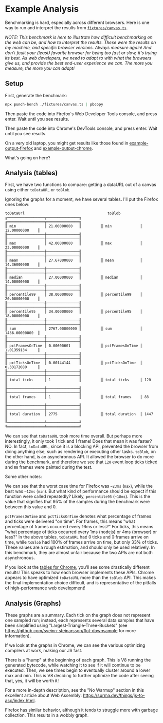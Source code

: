 Example Analysis
================

Benchmarking is hard, especially across different browsers. Here is one way to run and interpret the results from [`fixtures/canvas.ts`](/fixtures/canvas.ts).

_NOTE: This benchmark is here to illustrate how difficult benchmarking on the web can be, and how to interpret the results. These were the results on my machine, and specific browser versions. Always measure again! And don't fault your (least) favorite browser for being too fast or slow, it's trying its best. As web developers, we need to adapt to with what the browsers give us, and provide the best end-user experience we can. The more you measure, the more you can adapt!_

Setup
-----

First, generate the benchmark:

```sh
npx punch-bench ./fixtures/canvas.ts | pbcopy
```

Then paste the code into Firefox's Web Developer Tools console, and press enter. Wait until you see results.

Then paste the code into Chrome's DevTools console, and press enter. Wait until you see results.

On a very old laptop, you might get results like those found in [example-output-firefox](/docs/example-output-firefox.txt) and [example-output-chrome](/docs/example-output-chrome.txt).

What's going on here?

Analysis (tables)
--------

First, we have two functions to compare: getting a dataURL out of a canvas using either `toDataURL` or `toBlob`.

Ignoring the graphs for a moment, we have several tables. I'll put the Firefox ones below:

```
toDataUrl                                      toBlob
╔═════════════════╤═══════════════╗         ╔═════════════════╤═══════════════╗
║ min             │ 21.00000000   ║         ║ min             │ 12.00000000    ║
╟─────────────────┼───────────────╢         ╟─────────────────┼───────────────╢
║ max             │ 42.00000000   ║         ║ max             │ 23.00000000    ║
╟─────────────────┼───────────────╢         ╟─────────────────┼───────────────╢
║ mean            │ 27.67000000   ║         ║ mean            │ 14.36000000    ║
╟─────────────────┼───────────────╢         ╟─────────────────┼───────────────╢
║ median          │ 27.00000000   ║         ║ median          │ 14.00000000    ║
╟─────────────────┼───────────────╢         ╟─────────────────┼───────────────╢
║ percentile99    │ 38.00000000   ║         ║ percentile99    │ 20.00000000    ║
╟─────────────────┼───────────────╢         ╟─────────────────┼───────────────╢
║ percentile95    │ 34.00000000   ║         ║ percentile95    │ 18.00000000    ║
╟─────────────────┼───────────────╢         ╟─────────────────┼───────────────╢
║ sum             │ 2767.00000000 ║         ║ sum             │ 1436.00000000  ║
╟─────────────────┼───────────────╢         ╟─────────────────┼───────────────╢
║ pctFramesOnTime │ 0.00600601    ║         ║ pctFramesOnTime │ 1.01359134     ║
╟─────────────────┼───────────────╢         ╟─────────────────┼───────────────╢
║ pctTicksOnTime  │ 0.00144144    ║         ║ pctTicksOnTime  │ 0.33172080     ║
╟─────────────────┼───────────────╢         ╟─────────────────┼───────────────╢
║ total ticks     │ 1             ║         ║ total ticks     │ 120            ║
╟─────────────────┼───────────────╢         ╟─────────────────┼───────────────╢
║ total frames    │ 1             ║         ║ total frames    │ 88             ║
╟─────────────────┼───────────────╢         ╟─────────────────┼───────────────╢
║ total duration  │ 2775          ║         ║ total duration  │ 1447           ║
╚═════════════════╧═══════════════╝         ╚═════════════════╧═══════════════╝
```

We can see that `toDataURL` took more time overall. But perhaps more interestingly, it only took 1 tick and 1 frame! Does that mean it was faster? NO. In fact, `toDataURL`, since it is a blocking API, prevented the browser from doing anything else, such as rendering or executing other tasks. `toBlob`, on the other hand, is an asynchronous API. It allowed the browser to do more during the benchmark, and therefore we see that `120` event loop ticks ticked and `88` frames were painted during the test.

Some other notes:

We can see that the worst case time for Firefox was `~23ms` (`max`), while the best was `~12ms` (`min`). But what kind of performance should be expect if this function were called repeatedly? Likely, `percentile95` (`~18ms`). This is the value that signifies that 95% of the samples during the benchmark were between this value and 0.

`pctFramesOnTime` and `pctTicksOnTime` denotes what percentage of frames and ticks were delivered "on time". For frames, this means "what percentage of frames occurred every 16ms or less?" For ticks, this means "what percentage of ticks occurred every 1ms (nodejs) or 4ms (browser) or less?" In the above tables, `toDataURL` had 0 ticks and 0 frames arrive on time, while `toBlob` had 100% of frames arrive on time, but only 33% of ticks. These values are a rough estimation, and should only be used relatively. In this benchmark, they are almost unfair because the two APIs are not both asynchronous.

If you look at the [tables for Chrome](/docs/example-output-chrome.txt), you'll see some drastically different results! This speaks to how each browser implements these APIs. Chrome appears to have optimized `toDataURL` more than the `toBlob` API. This makes the final implementation choice difficult, and is representative of the pitfalls of high-performance web development!

Analysis (Graphs)
-----------------

These graphs are a summary. Each tick on the graph does not represent one sampled run; instead, each represents several data samples that have been simplified using "Largest-Triangle-Three-Buckets" (see https://github.com/sveinn-steinarsson/flot-downsample for more information).

If we look at the graphs in Chrome, we can see the various optimizing compilers at work, making our JS fast.

There is a "hump" at the beginning of each graph. This is V8 running the generated bytecode, while watching it to see if it will continue to be executed. Then, we see times begin to eventually cluster around a lower max and min. This is V8 deciding to further optimize the code after seeing that, yes, it will be worth it! 

For a more in-depth description, see the "No Warmup" section in this excellent article about Web Assembly: https://surma.dev/things/js-to-asc/index.html.

Firefox has similar behavior, although it tends to struggle more with garbage collection. This results in a wobbly graph.
